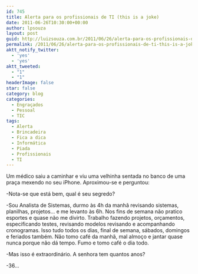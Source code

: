 ```yaml
---
id: 745
title: Alerta para os profissionais de TI (this is a joke)
date: 2011-06-26T10:30:00+00:00
author: lpsouza
layout: post
guid: http://luizsouza.com.br/2011/06/26/alerta-para-os-profissionais-de-ti-this-is-a-joke/
permalink: /2011/06/26/alerta-para-os-profissionais-de-ti-this-is-a-joke/
aktt_notify_twitter:
  - 'yes'
  - 'yes'
aktt_tweeted:
  - "1"
  - "1"
headerImage: false
star: false
category: blog
categories:
  - Engraçados
  - Pessoal
  - TIC
tags:
  - Alerta
  - Brincadeira
  - Fica a dica
  - Informática
  - Piada
  - Profissionais
  - TI
---
```

Um médico saiu a caminhar e viu uma velhinha sentada no banco de uma praça mexendo no seu iPhone. Aproximou-se e perguntou:

-Nota-se que está bem, qual é seu segredo?

-Sou Analista de Sistemas, durmo às 4h da manhã revisando sistemas, planilhas, projetos... e me levanto às 6h. Nos fins de semana não pratico esportes e quase não me divirto. Trabalho fazendo projetos, orçamentos, especificando testes, revisando modelos revisando e acompanhando cronogramas. Isso tudo todos os dias, final de semana, sábados, domingos e feriados também. Não tomo café da manhã, mal almoço e jantar quase nunca porque não dá tempo. Fumo e tomo café o dia todo.

-Mas isso é extraordinário. A senhora tem quantos anos?

-36...
